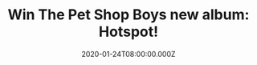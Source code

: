 ---
campaign-uuid: "c-10775255-5df4-481c-bc61-4022895aac56"
type: "Competition"
category: "Music"
date: "2020-01-24T08:00:00.000Z"
end-date: "2020-02-24T23:59:00.000Z"
disable-form: false
is_promoted: false
has_entry_page: true
title: "Win The Pet Shop Boys new album: Hotspot!"
competition-description: "<p>’Hotspot’ is the brand new album from The Pet Shop Boys\
  \ and the last instalment of the trilogy of PSB albums produced by Stuart Price,\
  \ following \"Electric\" in 2013 and \"Super\" in 2016. We are giving away a copy\
  \ to one lucky member to win.</p>\n<p>Are you their biggest fan? Click below for\
  \ a chance to win.</p>\n"
hero-header: "Win The Pet Shop Boys new album: Hotspot!"
terms-confirmation: "N/A"
banner-img: "https://assets.expresslyapp.com/asset-1d6db724-8a49-4d50-9722-17178e2335de.jpg"
logo-left-href: "aaa.nme.com"
logo-left-image: "https://assets.expresslyapp.com/asset-10953888-0637-403c-ae90-c0d1f26838a8.jpg"
logo-left-title: "NME AAA"
bg-image-hero: "https://assets.expresslyapp.com/asset-d51b18c1-1f7f-4a94-b3bb-bb30fe19b14c.jpg"
bg-image-first: "https://assets.expresslyapp.com/asset-492167a4-2a8c-406f-83fe-82269ad1696a.jpg"
section1-content: "<p>’Hotspot’ was mostly recorded in Hansa Studios, Berlin, and\
  \ mixed in The Record Plant, Los Angeles. It was produced and mixed by Stuart Price\
  \ and features ten brand new Tennant/Lowe tracks including the single \"Dreamland\"\
  \ featuring Years & Years, which was released in September. Another of the songs,\
  \ \"Burning the heather\", features Bernard Butler on guitar and was recorded at\
  \ RAK Studios in London.</p>\n<p>Enter below and it could be yours!</p>\n"
entry-title: "Win The Pet Shop Boys new album: Hotspot!"
entry-content: "<p>Enter the draw to win The Pet Shop Boys new album: Hotspot by completing\
  \ the form below before 23:59 on the 24th of February 2019.</p>\n"
has-winner: false
prize-description: "The Pet Shop Boys new album: Hotspot!"
special-conditions: "Multiple entries are allowed up to one every day.\r\n\r\n\r\n\
  This competition is also available on: https://club.expressly.io/competitions/pet-shop-boys-hotspot"
country-restrictions:
- "GB"
---